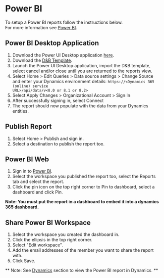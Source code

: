 # Power BI

To setup a Power BI reports follow the instructions below.  
For more information see [Power BI](https://powerbi.microsoft.com/en-us/).

## Power BI Desktop Application
1. Download the Power UI Desktop application [here](https://powerbi.microsoft.com/en-us/desktop/).
2. Download the <a href="/assets/dnb_Optimizer_1_1_0_0_powerbi.pbit" download>D&B Template</a>. 
3. Launch the Power UI Desktop application, import the D&B template, select cancel and/or close until you are returned to the reports view.
4. Select Home > Edit Queries > Data source settings > Change Source and enter your Dynamics environment details: <code>https://<Dynamics 365 (online) service URL>/api/data/v<8.0 or 8.1 or 8.2> </code>
5. Select Apply Changes > Organizational Account > Sign In
6. After successfully signing in, select Connect
7. The report should now populate with the data from your Dynamics entities.

## Publish Report
1. Select Home > Publish and sign in.
2. Select a destination to publish the report too.

## Power BI Web
1. Sign in to [Power BI](https://powerbi.microsoft.com).
2. Select the workspace you published the report too, select the Reports tab and select the report.
3. Click the pin icon on the top right corner to Pin to dashboard, select a dashboard and click Pin.

**Note: You must put the report in a dashboard to embed it into a dynamics 365 dashboard.**

## Share Power BI Workspace
1. Select the workspace you created the dashboard in.
2. Click the ellipsis in the top right corner.
3. Select "Edit workspace".
4. Add the email addresses of the member you want to share the report with.
5. Click Save.

** Note: See [Dynamics](d365.md) section to view the Power BI report in Dynamics. **